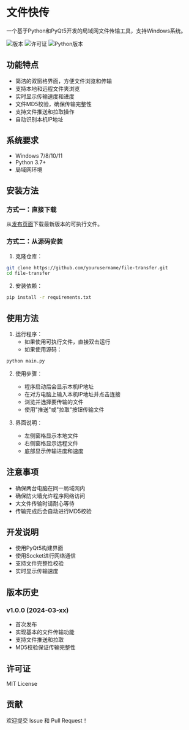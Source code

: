 # 文件快传

一个基于Python和PyQt5开发的局域网文件传输工具，支持Windows系统。

![版本](https://img.shields.io/badge/版本-1.0.0-blue.svg)
![许可证](https://img.shields.io/badge/许可证-MIT-green.svg)
![Python版本](https://img.shields.io/badge/Python-3.7+-yellow.svg)

## 功能特点

- 简洁的双窗格界面，方便文件浏览和传输
- 支持本地和远程文件夹浏览
- 实时显示传输速度和进度
- 文件MD5校验，确保传输完整性
- 支持文件推送和拉取操作
- 自动识别本机IP地址

## 系统要求

- Windows 7/8/10/11
- Python 3.7+
- 局域网环境

## 安装方法

### 方式一：直接下载
从[发布页面](https://github.com/yourusername/file-transfer/releases)下载最新版本的可执行文件。

### 方式二：从源码安装

1. 克隆仓库：
```bash
git clone https://github.com/yourusername/file-transfer.git
cd file-transfer
```

2. 安装依赖：
```bash
pip install -r requirements.txt
```

## 使用方法

1. 运行程序：
   - 如果使用可执行文件，直接双击运行
   - 如果使用源码：
```bash
python main.py
```

2. 使用步骤：
   - 程序启动后会显示本机IP地址
   - 在对方电脑上输入本机IP地址并点击连接
   - 浏览并选择要传输的文件
   - 使用"推送"或"拉取"按钮传输文件

3. 界面说明：
   - 左侧窗格显示本地文件
   - 右侧窗格显示远程文件
   - 底部显示传输进度和速度

## 注意事项

- 确保两台电脑在同一局域网内
- 确保防火墙允许程序网络访问
- 大文件传输时请耐心等待
- 传输完成后会自动进行MD5校验

## 开发说明

- 使用PyQt5构建界面
- 使用Socket进行网络通信
- 支持文件完整性校验
- 实时显示传输速度

## 版本历史

### v1.0.0 (2024-03-xx)
- 首次发布
- 实现基本的文件传输功能
- 支持文件推送和拉取
- MD5校验保证传输完整性

## 许可证

MIT License

## 贡献

欢迎提交 Issue 和 Pull Request！ 